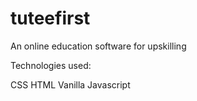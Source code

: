 # tuteefirst

An online education software for upskilling

Technologies used:

CSS
HTML
Vanilla Javascript

